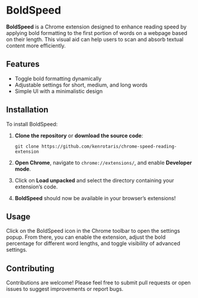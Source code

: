 
# BoldSpeed

**BoldSpeed** is a Chrome extension designed to enhance reading speed by applying bold formatting to the first portion of words on a webpage based on their length. This visual aid can help users to scan and absorb textual content more efficiently.

## Features

-   Toggle bold formatting dynamically
-   Adjustable settings for short, medium, and long words
-   Simple UI with a minimalistic design

## Installation

To install BoldSpeed:

1.  **Clone the repository** or **download the source code**:   
    ```
    git clone https://github.com/kenrotaris/chrome-speed-reading-extension
    ``` 
    
2.  **Open Chrome**, navigate to `chrome://extensions/`, and enable **Developer mode**.
3.  Click on **Load unpacked** and select the directory containing your extension’s code.
4.  **BoldSpeed** should now be available in your browser’s extensions!

## Usage

Click on the BoldSpeed icon in the Chrome toolbar to open the settings popup. From there, you can enable the extension, adjust the bold percentage for different word lengths, and toggle visibility of advanced settings.

## Contributing

Contributions are welcome! Please feel free to submit pull requests or open issues to suggest improvements or report bugs.